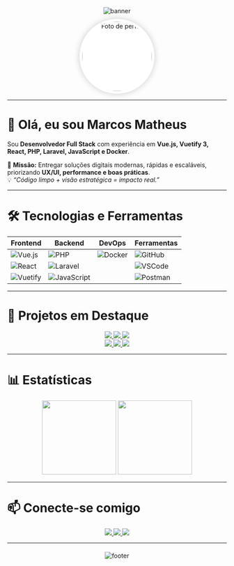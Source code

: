 <!-- Banner animado -->
<div align="center">
  <img src="https://capsule-render.vercel.app/api?type=waving&color=0A66C2&height=200&section=header&text=👨‍💻+Marcos+Matheus&fontSize=42&fontColor=ffffff&animation=twinkling&fontAlignY=35" alt="banner" />
</div>

<!-- Foto Perfil -->
<div align="center" style="margin-top: 10px;">
  <img src="https://avatars.githubusercontent.com/u/116637532?v=4" alt="Foto de perfil" height="160" 
       style="border-radius: 50%; background:white; padding:6px; box-shadow: 0 0 15px rgba(0,0,0,0.2);" />
</div>

---

# 👋 Olá, eu sou Marcos Matheus

Sou **Desenvolvedor Full Stack** com experiência em **Vue.js, Vuetify 3, React, PHP, Laravel, JavaScript e Docker**.  

🚀 **Missão:** Entregar soluções digitais modernas, rápidas e escaláveis, priorizando **UX/UI, performance e boas práticas**.  
💡 *“Código limpo + visão estratégica = impacto real.”*

---

# 🛠️ Tecnologias e Ferramentas

<div align="center">

| Frontend | Backend | DevOps | Ferramentas |
|----------|---------|--------|-------------|
| ![Vue.js](https://img.shields.io/badge/Vue.js-35495E?style=for-the-badge&logo=vuedotjs&logoColor=4FC08D) | ![PHP](https://img.shields.io/badge/PHP-777BB4?style=for-the-badge&logo=php&logoColor=white) | ![Docker](https://img.shields.io/badge/Docker-2496ED?style=for-the-badge&logo=docker&logoColor=white) | ![GitHub](https://img.shields.io/badge/GitHub-171515?style=for-the-badge&logo=github&logoColor=white) |
| ![React](https://img.shields.io/badge/React-20232A?style=for-the-badge&logo=react&logoColor=61DAFB) | ![Laravel](https://img.shields.io/badge/Laravel-FF2D20?style=for-the-badge&logo=laravel&logoColor=white) |  | ![VSCode](https://img.shields.io/badge/VSCode-007ACC?style=for-the-badge&logo=visualstudiocode&logoColor=white) |
| ![Vuetify](https://img.shields.io/badge/Vuetify-1867C0?style=for-the-badge&logo=vuetify&logoColor=white) | ![JavaScript](https://img.shields.io/badge/JavaScript-F7DF1E?style=for-the-badge&logo=javascript&logoColor=black) |  | ![Postman](https://img.shields.io/badge/Postman-FF6C37?style=for-the-badge&logo=postman&logoColor=white) |

</div>

---

# 🌟 Projetos em Destaque

<div align="center">
<a href="https://github.com/1Matheusc1/Crud">
  <img src="https://img.shields.io/badge/Crud-Vue3_Vuetify-blue?style=for-the-badge&logo=vue.js" />
</a>
<a href="https://github.com/1Matheusc1/vue-login-vuetify">
  <img src="https://img.shields.io/badge/VueLogin-Vuetify3-green?style=for-the-badge&logo=vuetify" />
</a>
<a href="https://github.com/1Matheusc1/matriculas-crud-vue-vuetify">
  <img src="https://img.shields.io/badge/Matriculas-CRUD-purple?style=for-the-badge&logo=vue.js" />
</a>
<br>
<a href="https://github.com/1Matheusc1/_analytics-dashboard">
  <img src="https://img.shields.io/badge/Analytics-Dashboard-orange?style=for-the-badge&logo=react" />
</a>
<a href="https://github.com/1Matheusc1/api-matricula-alunos">
  <img src="https://img.shields.io/badge/API-MatriculaAlunos-red?style=for-the-badge&logo=laravel" />
</a>
<a href="https://github.com/1Matheusc1/Valida-o-Forms">
  <img src="https://img.shields.io/badge/Validação-Forms-blueviolet?style=for-the-badge&logo=javascript" />
</a>
</div>

---

# 📊 Estatísticas

<div align="center">
  <img src="https://github-readme-stats.vercel.app/api?username=1Matheusc1&show_icons=true&theme=tokyonight&hide_border=true&include_all_commits=true&count_private=true&locale=pt-br" height="170" />
  <img src="https://github-readme-streak-stats.herokuapp.com/?user=1Matheusc1&theme=tokyonight&hide_border=true&locale=pt-br" height="170" />
</div>

---

# 📫 Conecte-se comigo

<div align="center">
  <a href="https://www.linkedin.com/in/marcos-matheus-34a257304" target="_blank">
    <img src="https://img.shields.io/badge/LinkedIn-0A66C2?style=for-the-badge&logo=linkedin&logoColor=white" />
  </a>
  <a href="https://github.com/1Matheusc1" target="_blank">
    <img src="https://img.shields.io/badge/GitHub-171515?style=for-the-badge&logo=github&logoColor=white" />
  </a>
  <a href="https://www.instagram.com/https.theus___" target="_blank">
    <img src="https://img.shields.io/badge/Instagram-E4405F?style=for-the-badge&logo=instagram&logoColor=white" />
  </a>
</div>

---

<!-- Rodapé animado -->
<div align="center" style="margin-top: 20px;">
  <img src="https://capsule-render.vercel.app/api?type=waving&color=0A66C2&height=120&section=footer" alt="footer"/>
</div>
